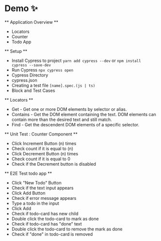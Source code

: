 # Demo ✨

** Application Overview **

- Locators
- Counter
- Todo App

** Setup **

- Install Cypress to project `yarn add cypress --dev` or `npm install cypress --save-dev`
- Run Cypress `npx cypress open`
- Cypress Directory
- cypress.json
- Creating a test file `[name].spec.(js | ts)`
- Block and Test Cases

** Locators **

- Get - Get one or more DOM elements by selector or alias.
- Contains - Get the DOM element containing the text. DOM elements can contain more than the desired text and still match.
- Find - Get the descendent DOM elements of a specific selector.

** Unit Test : Counter Component **

- Click Increment Button (n) times
- Check count if it is equal to (n)
- Click Decrement Button (n) times
- Check count if it is equal to 0
- Check if the Decrement button is disabled

** E2E Test todo app **

- Click "New Todo" Button
- Check if the text input appears
- Click Add Button
- Check if error message appears
- Type a todo in the input
- Click Add
- Check if todo-card has new child
- Double click the todo-card to mark as done
- Check if todo-card has "done" text
- Double click the todo-card to remove the mark as done
- Check if "done" in todo-card is removed

